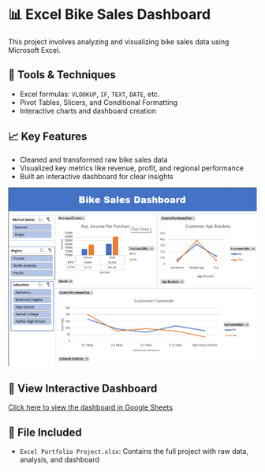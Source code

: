 # 📊 Excel Bike Sales Dashboard

This project involves analyzing and visualizing bike sales data using Microsoft Excel.

## 🔧 Tools & Techniques
- Excel formulas: `VLOOKUP`, `IF`, `TEXT`, `DATE`, etc.
- Pivot Tables, Slicers, and Conditional Formatting
- Interactive charts and dashboard creation

## 📈 Key Features
- Cleaned and transformed raw bike sales data
- Visualized key metrics like revenue, profit, and regional performance
- Built an interactive dashboard for clear insights

![Dashboard Screenshot](bike-sales-das.png)


## 🔗 View Interactive Dashboard
[Click here to view the dashboard in Google Sheets](https://docs.google.com/spreadsheets/d/1rF41wtqSqPVqREwYupEFZ-ZFmtfeqVUmPxlkz91jMjg/view?usp=sharing)

## 📁 File Included
- `Excel Portfolio Project.xlsx`: Contains the full project with raw data, analysis, and dashboard

